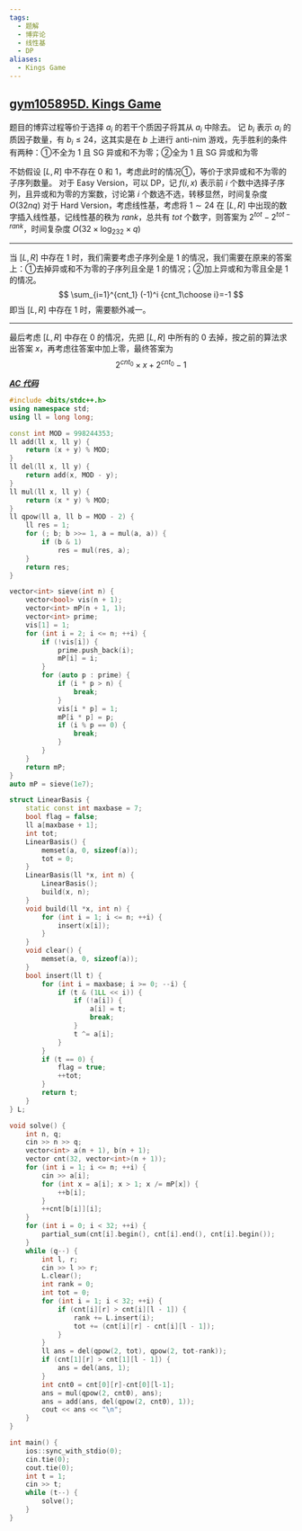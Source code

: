 ```yaml
---
tags:
  - 题解
  - 博弈论
  - 线性基
  - DP
aliases:
  - Kings Game
---
```

## [gym105895D. Kings Game](https://codeforces.com/gym/105895/problem/D)

题目的博弈过程等价于选择 $a_i$ 的若干个质因子将其从 $a_i$ 中除去。
记 $b_i$ 表示 $a_i$ 的质因子数量，有 $b_i\le 24$，这其实是在 $b$ 上进行 anti-nim 游戏，先手胜利的条件有两种：①不全为 $1$ 且 SG 异或和不为零；②全为 $1$ 且 SG 异或和为零

不妨假设 $[L,R]$ 中不存在 $0$ 和 $1$，考虑此时的情况①，等价于求异或和不为零的子序列数量。
对于 Easy Version，可以 DP，记 $f(i,x)$ 表示前 $i$ 个数中选择子序列，且异或和为零的方案数，讨论第 $i$ 个数选不选，转移显然，时间复杂度 $O(32nq)$
对于 Hard Version，考虑线性基，考虑将 $1\sim 24$ 在 $[L, R]$ 中出现的数字插入线性基，记线性基的秩为 $rank$，总共有 $tot$ 个数字，则答案为 $2^{tot}-2^{tot-rank}$，时间复杂度 $O(32\times \log_232\times q)$

---

当 $[L,R]$ 中存在 $1$ 时，我们需要考虑子序列全是 $1$ 的情况，我们需要在原来的答案上：①去掉异或和不为零的子序列且全是 $1$ 的情况；②加上异或和为零且全是 $1$ 的情况。
$$
\sum_{i=1}^{cnt_1} (-1)^i {cnt_1\choose i}=-1
$$
即当 $[L,R]$ 中存在 $1$ 时，需要额外减一。

---

最后考虑 $[L,R]$ 中存在 $0$ 的情况，先把 $[L,R]$ 中所有的 $0$ 去掉，按之前的算法求出答案 $x$，再考虑往答案中加上零，最终答案为
$$
2^{cnt_0}\times x + 2^{cnt_0}-1
$$

[***AC 代码***](https://codeforces.com/gym/105895/submission/340901395)

```cpp
#include <bits/stdc++.h>
using namespace std;
using ll = long long;

const int MOD = 998244353;
ll add(ll x, ll y) {
    return (x + y) % MOD;
}
ll del(ll x, ll y) {
    return add(x, MOD - y);
}
ll mul(ll x, ll y) {
    return (x * y) % MOD;
}
ll qpow(ll a, ll b = MOD - 2) {
    ll res = 1;
    for (; b; b >>= 1, a = mul(a, a)) {
        if (b & 1)
            res = mul(res, a);
    }
    return res;
}

vector<int> sieve(int n) {
    vector<bool> vis(n + 1);
    vector<int> mP(n + 1, 1);
    vector<int> prime;
    vis[1] = 1;
    for (int i = 2; i <= n; ++i) {
        if (!vis[i]) {
            prime.push_back(i);
            mP[i] = i;
        }
        for (auto p : prime) {
            if (i * p > n) {
                break;
            }
            vis[i * p] = 1;
            mP[i * p] = p;
            if (i % p == 0) {
                break;
            }
        }
    }
    return mP;
}
auto mP = sieve(1e7);

struct LinearBasis {
    static const int maxbase = 7;
    bool flag = false;
    ll a[maxbase + 1];
    int tot;
    LinearBasis() {
        memset(a, 0, sizeof(a));
        tot = 0;
    }
    LinearBasis(ll *x, int n) {
        LinearBasis();
        build(x, n);
    }
    void build(ll *x, int n) {
        for (int i = 1; i <= n; ++i) {
            insert(x[i]);
        }
    }
    void clear() {
        memset(a, 0, sizeof(a));
    }
    bool insert(ll t) {
        for (int i = maxbase; i >= 0; --i) {
            if (t & (1LL << i)) {
                if (!a[i]) {
                    a[i] = t;
                    break;
                }
                t ^= a[i];
            }
        }
        if (t == 0) {
            flag = true;
            ++tot;
        }
        return t;
    }
} L;

void solve() {
    int n, q;
    cin >> n >> q;
    vector<int> a(n + 1), b(n + 1);
    vector cnt(32, vector<int>(n + 1));
    for (int i = 1; i <= n; ++i) {
        cin >> a[i];
        for (int x = a[i]; x > 1; x /= mP[x]) {
            ++b[i];
        }
        ++cnt[b[i]][i];
    }
    for (int i = 0; i < 32; ++i) {
        partial_sum(cnt[i].begin(), cnt[i].end(), cnt[i].begin());
    }
    while (q--) {
        int l, r;
        cin >> l >> r;
        L.clear();
        int rank = 0;
        int tot = 0;
        for (int i = 1; i < 32; ++i) {
            if (cnt[i][r] > cnt[i][l - 1]) {
                rank += L.insert(i);
                tot += (cnt[i][r] - cnt[i][l - 1]);
            }
        }
        ll ans = del(qpow(2, tot), qpow(2, tot-rank));
        if (cnt[1][r] > cnt[1][l - 1]) {
            ans = del(ans, 1);
        }
        int cnt0 = cnt[0][r]-cnt[0][l-1];
        ans = mul(qpow(2, cnt0), ans);
        ans = add(ans, del(qpow(2, cnt0), 1));
        cout << ans << "\n";
    }
}

int main() {
    ios::sync_with_stdio(0);
    cin.tie(0);
    cout.tie(0);
    int t = 1;
    cin >> t;
    while (t--) {
        solve();
    }
}
```
